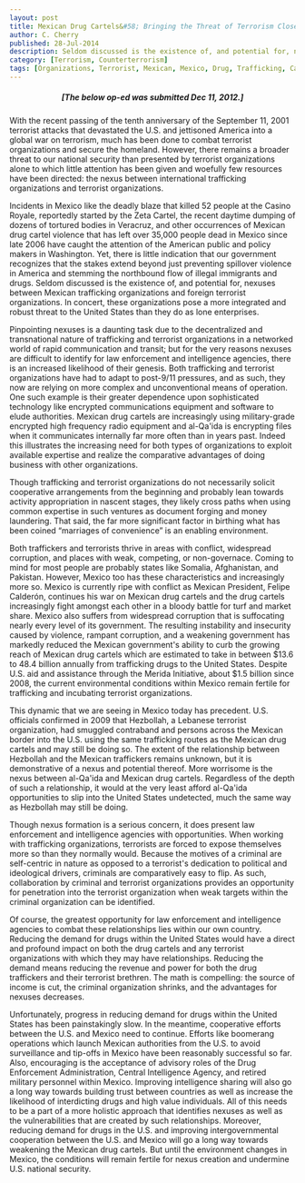 ```yaml
---
layout: post
title: Mexican Drug Cartels&#58; Bringing the Threat of Terrorism Closer to Home
author: C. Cherry
published: 28-Jul-2014
description: Seldom discussed is the existence of, and potential for, nexuses between Mexican trafficking organizations and foreign terrorist organizations. In concert, these organizations pose a more integrated and robust threat to the United States than they do as lone enterprises.
category: [Terrorism, Counterterrorism]
tags: [Organizations, Terrorist, Mexican, Mexico, Drug, Trafficking, Cartels, Nexus]
---
```


##### <center><strong>[The below op-ed was submitted Dec 11, 2012.]</strong></center> #####

With the recent passing of the tenth anniversary of the September 11, 2001 terrorist attacks that devastated the U.S. and jettisoned America into a global war on terrorism, much has been done to combat terrorist organizations and secure the homeland. However, there remains a broader threat to our national security than presented by terrorist organizations alone to which little attention has been given and woefully few resources have been directed: the nexus between international trafficking organizations and terrorist organizations.

Incidents in Mexico like the deadly blaze that killed 52 people at the Casino Royale, reportedly started by the Zeta Cartel, the recent daytime dumping of dozens of tortured bodies in Veracruz, and other occurrences of Mexican drug cartel violence that has left over 35,000 people dead in Mexico since late 2006 have caught the attention of the American public and policy makers in Washington. Yet, there is little indication that our government recognizes that the stakes extend beyond just preventing spillover violence in America and stemming the northbound flow of illegal immigrants and drugs. Seldom discussed is the existence of, and potential for, nexuses between Mexican trafficking organizations and foreign terrorist organizations. In concert, these organizations pose a more integrated and robust threat to the United States than they do as lone enterprises.

Pinpointing nexuses is a daunting task due to the decentralized and transnational nature of trafficking and terrorist organizations in a networked world of rapid communication and transit; but for the very reasons nexuses are difficult to identify for law enforcement and intelligence agencies, there is an increased likelihood of their genesis. Both trafficking and terrorist organizations have had to adapt to post-9/11 pressures, and as such, they now are relying on more complex and unconventional means of operation. One such example is their greater dependence upon sophisticated technology like encrypted communications equipment and software to elude authorities. Mexican drug cartels are increasingly using military-grade encrypted high frequency radio equipment and al-Qa'ida is encrypting files when it communicates internally far more often than in years past. Indeed this illustrates the increasing need for both types of organizations to exploit available expertise and realize the comparative advantages of doing business with other organizations.

Though trafficking and terrorist organizations do not necessarily solicit cooperative arrangements from the beginning and probably lean towards activity appropriation in nascent stages, they likely cross paths when using common expertise in such ventures as document forging and money laundering. That said, the far more significant factor in birthing what has been coined “marriages of convenience” is an enabling environment.

Both traffickers and terrorists thrive in areas with conflict, widespread corruption, and places with weak, competing, or non-governace. Coming to mind for most people are probably states like Somalia, Afghanistan, and Pakistan. However, Mexico too has these characteristics and increasingly more so. Mexico is currently ripe with conflict as Mexican President, Felipe Calderón, continues his war on Mexican drug cartels and the drug cartels increasingly fight amongst each other in a bloody battle for turf and market share. Mexico also suffers from widespread corruption that is suffocating nearly every level of its government. The resulting instability and insecurity caused by violence, rampant corruption, and a weakening government has markedly reduced the Mexican government's ability to curb the growing reach of Mexican drug cartels which are estimated to take in between $13.6 to 48.4 billion annually from trafficking drugs to the United States. Despite U.S. aid and assistance through the Merida Initiative, about $1.5 billion since 2008, the current environmental conditions within Mexico remain fertile for trafficking and incubating terrorist organizations.

This dynamic that we are seeing in Mexico today has precedent. U.S. officials confirmed in 2009 that Hezbollah, a Lebanese terrorist organization, had smuggled contraband and persons across the Mexican border into the U.S. using the same trafficking routes as the Mexican drug cartels and may still be doing so. The extent of the relationship between Hezbollah and the Mexican traffickers remains unknown, but it is demonstrative of a nexus and potential thereof. More worrisome is the nexus between al-Qa'ida and Mexican drug cartels. Regardless of the depth of such a relationship, it would at the very least afford al-Qa'ida opportunities to slip into the United States undetected, much the same way as Hezbollah may still be doing.

Though nexus formation is a serious concern, it does present law enforcement and intelligence agencies with opportunities. When working with trafficking organizations, terrorists are forced to expose themselves more so than they normally would. Because the motives of a criminal are self-centric in nature as opposed to a terrorist's dedication to political and ideological drivers, criminals are comparatively easy to flip. As such, collaboration by criminal and terrorist organizations provides an opportunity for penetration into the terrorist organization when weak targets within the criminal organization can be identified.

Of course, the greatest opportunity for law enforcement and intelligence agencies to combat these relationships lies within our own country. Reducing the demand for drugs within the United States would have a direct and profound impact on both the drug cartels and any terrorist organizations with which they may have relationships. Reducing the demand means reducing the revenue and power for both the drug traffickers and their terrorist brethren. The math is compelling: the source of income is cut, the criminal organization shrinks, and the advantages for nexuses decreases.

Unfortunately, progress in reducing demand for drugs within the United States has been painstakingly slow. In the meantime, cooperative efforts between the U.S. and Mexico need to continue. Efforts like boomerang operations which launch Mexican authorities from the U.S. to avoid surveillance and tip-offs in Mexico have been reasonably successful so far. Also, encouraging is the acceptance of advisory roles of the Drug Enforcement Administration, Central Intelligence Agency, and retired military personnel within Mexico. Improving intelligence sharing will also go a long way towards building trust between countries as well as increase the likelihood of interdicting drugs and high value individuals. All of this needs to be a part of a more holistic approach that identifies nexuses as well as the vulnerabilities that are created by such relationships. Moreover, reducing demand for drugs in the U.S. and improving intergovernmental cooperation between the U.S. and Mexico will go a long way towards weakening the Mexican drug cartels. But until the environment changes in Mexico, the conditions will remain fertile for nexus creation and undermine U.S. national security.
